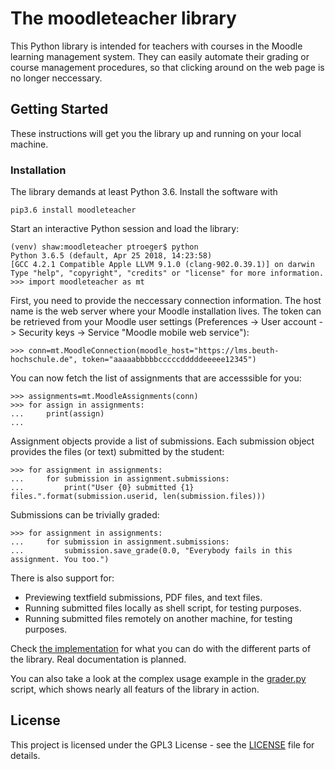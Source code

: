 # The moodleteacher library

This Python library is intended for teachers with courses in the Moodle learning management system.
They can easily automate their grading or course management procedures, so that clicking around
on the web page is no longer neccessary.

## Getting Started

These instructions will get you the library up and running on your local machine.

### Installation

The library demands at least Python 3.6. Install the software with 

```
pip3.6 install moodleteacher
```

Start an interactive Python session and load the library:

```
(venv) shaw:moodleteacher ptroeger$ python
Python 3.6.5 (default, Apr 25 2018, 14:23:58) 
[GCC 4.2.1 Compatible Apple LLVM 9.1.0 (clang-902.0.39.1)] on darwin
Type "help", "copyright", "credits" or "license" for more information.
>>> import moodleteacher as mt
```

First, you need to provide the neccessary connection information. The host name is the web server where your Moodle installation lives. The token can be retrieved from your Moodle user settings (Preferences -> User account -> Security keys -> Service "Moodle mobile web service"):

```
>>> conn=mt.MoodleConnection(moodle_host="https://lms.beuth-hochschule.de", token="aaaaabbbbbcccccdddddeeeee12345")
```

You can now fetch the list of assignments that are accesssible for you:

```
>>> assignments=mt.MoodleAssignments(conn)
>>> for assign in assignments:
...     print(assign)
... 
```

Assignment objects provide a list of submissions. Each submission object provides the files (or text) submitted by the student:

```
>>> for assignment in assignments:
...     for submission in assignment.submissions:
...         print("User {0} submitted {1} files.".format(submission.userid, len(submission.files)))
```

Submissions can be trivially graded:

```
>>> for assignment in assignments:
...     for submission in assignment.submissions:
...         submission.save_grade(0.0, "Everybody fails in this assignment. You too.")
```

There is also support for:

  - Previewing textfield submissions, PDF files, and text files.
  - Running submitted files locally as shell script, for testing purposes.
  - Running submitted files remotely on another machine, for testing purposes.
  

Check [the implementation](moodleteacher/__init__.py) for what you can do with the different parts of the library. Real documentation is planned.

You can also take a look at the complex usage example in the [grader.py](grader.py) script, which shows nearly all featurs of the library in action.

## License

This project is licensed under the GPL3 License - see the [LICENSE](LICENSE) file for details.
